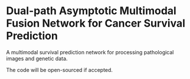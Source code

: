# Dual-path Asymptotic Multimodal Fusion Network for Cancer Survival Prediction
A multimodal survival prediction network for processing pathological images and genetic data.

The code will be open-sourced if accepted.
